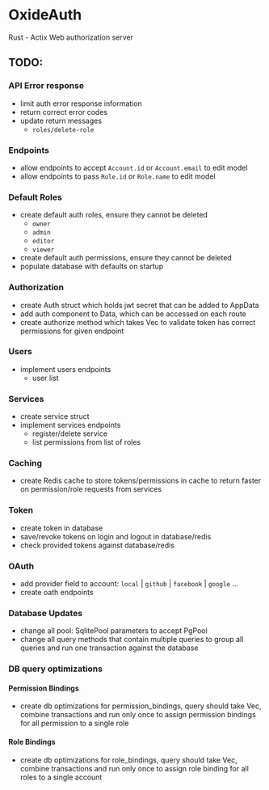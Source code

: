 # OxideAuth

Rust - Actix Web authorization server

## TODO:

### API Error response

- limit auth error response information
- return correct error codes
- update return messages
  - `roles/delete-role`

### Endpoints

- allow endpoints to accept `Account.id` or `Account.email` to edit model
- allow endpoints to pass `Role.id` or `Role.name` to edit model

### Default Roles

- create default auth roles, ensure they cannot be deleted
  - `owner`
  - `admin`
  - `editor`
  - `viewer`
- create default auth permissions, ensure they cannot be deleted
- populate database with defaults on startup

### Authorization

- create Auth struct which holds jwt secret that can be added to AppData
- add auth component to Data<AppData>, which can be accessed on each route
- create authorize method which takes Vec<String> to validate token has correct permissions for given endpoint

### Users

- implement users endpoints
  - user list

### Services

- create service struct
- implement services endpoints
  - register/delete service
  - list permissions from list of roles

### Caching

- create Redis cache to store tokens/permissions in cache to return faster on permission/role requests from services

### Token

- create token in database
- save/revoke tokens on login and logout in database/redis
- check provided tokens against database/redis

### OAuth

- add provider field to account: `local` | `github` | `facebook` | `google` ...
- create oath endpoints

### Database Updates

- change all pool: SqlitePool parameters to accept PgPool
- change all query methods that contain multiple queries to group all queries and run one transaction against the database

### DB query optimizations

#### Permission Bindings

- create db optimizations for permission_bindings, query should take Vec<String>, combine transactions and run only once to assign permission bindings for all permission to a single role

#### Role Bindings

- create db optimizations for role_bindings, query should take Vec<Role>, combine transactions and run only once to assign role binding for all roles to a single account
